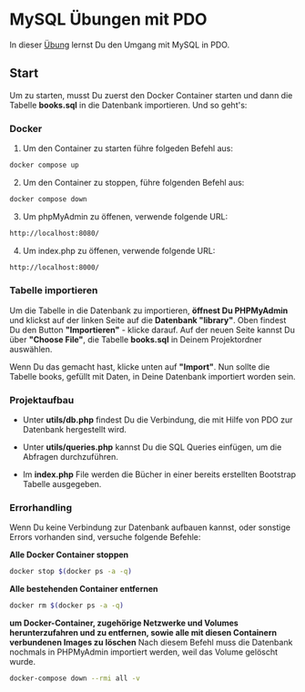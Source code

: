 # MySQL Übungen mit PDO

In dieser [Übung](https://docs.google.com/document/d/1ht-i8_ZtafdFU2oQcX4sOuE9ANa9h9oZQwxjGs-D9ko/edit?usp=sharing) lernst Du den Umgang mit MySQL in PDO.

## Start

Um zu starten, musst Du zuerst den Docker Container starten und dann die Tabelle **books.sql** in die Datenbank importieren. Und so geht's:

### Docker

1. Um den Container zu starten führe folgeden Befehl aus:

```bash
docker compose up
```

2. Um den Container zu stoppen, führe folgenden Befehl aus:

```bash
docker compose down
```

3. Um phpMyAdmin zu öffenen, verwende folgende URL:

```bash
http://localhost:8080/
```

4. Um index.php zu öffenen, verwende folgende URL:

```bash
http://localhost:8000/
```

### Tabelle importieren

Um die Tabelle in die Datenbank zu importieren, **öffnest Du PHPMyAdmin** und klickst auf der linken Seite auf die **Datenbank "library"**. Oben findest Du den Button **"Importieren"** - klicke darauf. Auf der neuen Seite kannst Du über **"Choose File"**, die Tabelle **books.sql** in Deinem Projektordner auswählen.

Wenn Du das gemacht hast, klicke unten auf **"Import"**. Nun sollte die Tabelle books, gefüllt mit Daten, in Deine Datenbank importiert worden sein.

### Projektaufbau

- Unter **utils/db.php** findest Du die Verbindung, die mit Hilfe von PDO zur Datenbank hergestellt wird.

- Unter **utils/queries.php** kannst Du die SQL Queries einfügen, um die Abfragen durchzuführen.

- Im **index.php** File werden die Bücher in einer bereits erstellten Bootstrap Tabelle ausgegeben.

### Errorhandling

Wenn Du keine Verbindung zur Datenbank aufbauen kannst, oder sonstige Errors vorhanden sind, versuche folgende Befehle:

**Alle Docker Container stoppen**

```bash
docker stop $(docker ps -a -q)
```

**Alle bestehenden Container entfernen**

```bash
docker rm $(docker ps -a -q)
```

**um Docker-Container, zugehörige Netzwerke und Volumes herunterzufahren und zu entfernen, sowie alle mit diesen Containern verbundenen Images zu löschen**
Nach diesem Befehl muss die Datenbank nochmals in PHPMyAdmin importiert werden, weil das Volume gelöscht wurde.

```bash
docker-compose down --rmi all -v
```
